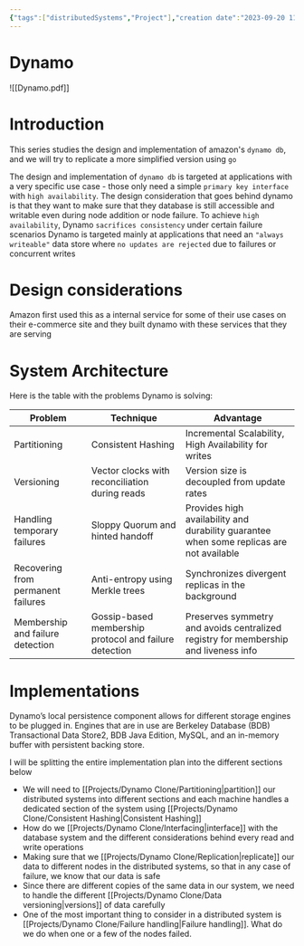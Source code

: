 ```yaml
---
{"tags":["distributedSystems","Project"],"creation date":"2023-09-20 11:00","modification date":"Wednesday 20th September 2023 11:00:09","target date":null,"publish":true,"dg-publish":true,"permalink":"/projects/dynamo-clone/introduction/","dgPassFrontmatter":true,"created":"2023-09-20T11:00:09.000+08:00","updated":"2023-10-31T00:10:29.000+08:00"}
---
```


# Dynamo
![[Dynamo.pdf]]

# Introduction
This series studies the design and implementation of amazon's `dynamo db`, and we will try to replicate a more simplified version using `go`

The design and implementation of `dynamo db` is targeted at applications with a very specific use case - those only need a simple `primary key interface` with `high availability`. The design consideration that goes behind dynamo is that they want to make sure that they database is still accessible and writable even during node addition or node failure. 
To achieve `high availability`, Dynamo `sacrifices consistency` under certain failure scenarios
Dynamo is targeted mainly at applications that need an `"always writeable"` data store where `no updates are rejected` due to failures or concurrent writes

# Design considerations
Amazon first used this as a internal service for some of their use cases on their e-commerce site and they built dynamo with these services that they are serving
# System Architecture
Here is the table with the problems Dynamo is solving:

| Problem                            | Technique                                              | Advantage                                                                                |
| ---------------------------------- | ------------------------------------------------------ | ---------------------------------------------------------------------------------------- |
| Partitioning                       | Consistent Hashing                                     | Incremental Scalability, High Availability for writes                                    |
| Versioning                         | Vector clocks with reconciliation during reads         | Version size is decoupled from update rates                                              |
| Handling temporary failures        | Sloppy Quorum and hinted handoff                       | Provides high availability and durability guarantee when some replicas are not available |
| Recovering from permanent failures | Anti-entropy using Merkle trees                        | Synchronizes divergent replicas in the background                                        |
| Membership and failure detection   | Gossip-based membership protocol and failure detection | Preserves symmetry and avoids centralized registry for membership and liveness info      |

# Implementations
Dynamo’s local persistence component allows for different storage engines to be plugged in. Engines that are in use are Berkeley Database (BDB) Transactional Data Store2, BDB Java Edition, MySQL, and an in-memory buffer with persistent backing store.

I will be splitting the entire implementation plan into the different sections below
- We will need to [[Projects/Dynamo Clone/Partitioning\|partition]] our distributed systems into different sections and each machine handles a dedicated section of the system using [[Projects/Dynamo Clone/Consistent Hashing\|Consistent Hashing]]
- How do we [[Projects/Dynamo Clone/Interfacing\|interface]] with the database system and the different considerations behind every read and write operations
- Making sure that we [[Projects/Dynamo Clone/Replication\|replicate]] our data to different nodes in the distributed systems, so that in any case of failure, we know that our data is safe
- Since there are different copies of the same data in our system, we need to handle the different [[Projects/Dynamo Clone/Data versioning\|versions]] of data carefully
- One of the most important thing to consider in a distributed system is [[Projects/Dynamo Clone/Failure handling\|Failure handling]]. What do we do when one or a few of the nodes failed.


